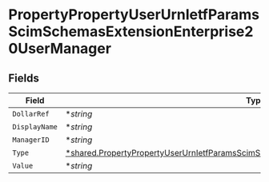 # PropertyPropertyUserUrnIetfParamsScimSchemasExtensionEnterprise20UserManager


## Fields

| Field                                                                                                                                                                                                      | Type                                                                                                                                                                                                       | Required                                                                                                                                                                                                   | Description                                                                                                                                                                                                |
| ---------------------------------------------------------------------------------------------------------------------------------------------------------------------------------------------------------- | ---------------------------------------------------------------------------------------------------------------------------------------------------------------------------------------------------------- | ---------------------------------------------------------------------------------------------------------------------------------------------------------------------------------------------------------- | ---------------------------------------------------------------------------------------------------------------------------------------------------------------------------------------------------------- |
| `DollarRef`                                                                                                                                                                                                | **string*                                                                                                                                                                                                  | :heavy_minus_sign:                                                                                                                                                                                         | N/A                                                                                                                                                                                                        |
| `DisplayName`                                                                                                                                                                                              | **string*                                                                                                                                                                                                  | :heavy_minus_sign:                                                                                                                                                                                         | N/A                                                                                                                                                                                                        |
| `ManagerID`                                                                                                                                                                                                | **string*                                                                                                                                                                                                  | :heavy_minus_sign:                                                                                                                                                                                         | N/A                                                                                                                                                                                                        |
| `Type`                                                                                                                                                                                                     | [*shared.PropertyPropertyUserUrnIetfParamsScimSchemasExtensionEnterprise20UserManagerType](../../../pkg/models/shared/propertypropertyuserurnietfparamsscimschemasextensionenterprise20usermanagertype.md) | :heavy_minus_sign:                                                                                                                                                                                         | N/A                                                                                                                                                                                                        |
| `Value`                                                                                                                                                                                                    | **string*                                                                                                                                                                                                  | :heavy_minus_sign:                                                                                                                                                                                         | N/A                                                                                                                                                                                                        |